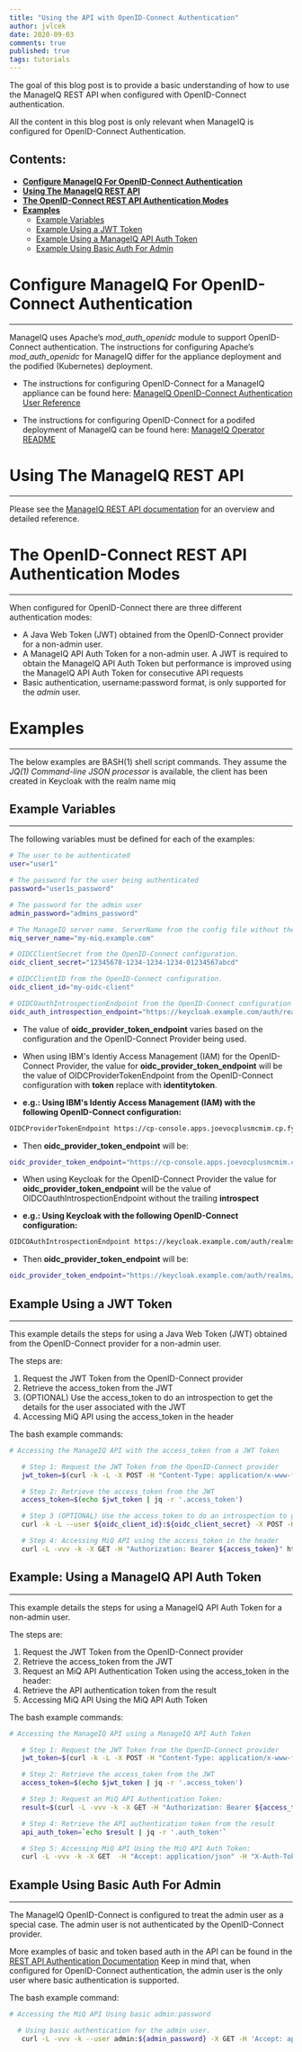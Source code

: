 ```yaml
---
title: "Using the API with OpenID-Connect Authentication"
author: jvlcek
date: 2020-09-03
comments: true
published: true
tags: tutorials
---
```


The goal of this blog post is to provide a basic understanding of how to use the ManageIQ REST API when configured with OpenID-Connect authentication.

All the content in this blog post is only relevant when ManageIQ is configured for OpenID-Connect Authentication.

**Contents:**
---------------------------------------------------------------------

- [**Configure ManageIQ For OpenID-Connect Authentication**](#configure-manageiq-for-openid-connect-authentication)
- [**Using The ManageIQ REST API**](#using-the-manageiq-rest-api)
- [**The OpenID-Connect REST API Authentication Modes**](#the-openid-connect-rest-api-authentication-modes)
- [**Examples**](#examples)
  - [Example Variables](#example-variables)
  - [Example Using a JWT Token](#example-using-a-jwt-token)
  - [Example Using a ManageIQ API Auth Token](#example-using-a-manageiq-api-auth-token)
  - [Example Using Basic Auth For Admin](#example-using-basic-auth-for-admin)

# Configure ManageIQ For OpenID-Connect Authentication
---------------------------------------------------------------------

ManageIQ uses Apache’s <em>mod_auth_openidc</em> module to support OpenID-Connect authentication.
The instructions for configuring Apache’s <em>mod_auth_openidc</em> for ManageIQ differ for the
appliance deployment and the podified (Kubernetes) deployment.

  + The instructions for configuring OpenID-Connect for a ManageIQ appliance can be found here:
    [ManageIQ OpenID-Connect Authentication User Reference](https://www.manageiq.org/docs/reference/latest/auth/openid_connect.html)

  + The instructions for configuring OpenID-Connect for a podifed deployment of ManageIQ can be found here:
    [ManageIQ Operator README](https://github.com/ManageIQ/manageiq-pods/blob/master/manageiq-operator/README.md#configuring-openid-connect-authentication)

# Using The ManageIQ REST API
---------------------------------------------------------------------

Please see the [ManageIQ REST API documentation](https://www.manageiq.org/docs/api) for an overview
and detailed reference.

# The OpenID-Connect REST API Authentication Modes
---------------------------------------------------------------------

When configured for OpenID-Connect there are three different authentication modes:

  + A Java Web Token (JWT) obtained from the OpenID-Connect provider for a non-admin user.
  + A ManageIQ API Auth Token for a non-admin user.
    A JWT is required to obtain the ManageIQ API Auth Token but performance is improved using the ManageIQ API Auth Token for consecutive API requests
  + Basic authentication, username:password format, is only supported for the *admin*  user.

# Examples
---------------------------------------------------------------------

The below examples are BASH(1) shell script commands. They assume the
*JQ(1)*  <em>Command-line JSON processor</em> is available, the client
has been created in Keycloak with the realm name miq 

## Example Variables
---------------------------------------------------------------------

The following variables must be defined for each of the examples:

```bash
# The user to be authenticated
user="user1"

# The password for the user being authenticated
password="user1s_password"

# The password for the admin user
admin_password="admins_password"

# The ManageIQ server name. ServerName from the config file without the https:// prefix
miq_server_name="my-miq.example.com"

# OIDCClientSecret from the OpenID-Connect configuration.
oidc_client_secret="12345678-1234-1234-1234-01234567abcd"

# OIDCClientID from the OpenID-Connect configuration.
oidc_client_id="my-oidc-client"

# OIDCOauthIntrospectionEndpoint from the OpenID-Connect configuration
oidc_auth_introspection_endpoint="https://keycloak.example.com/auth/realms/miq/protocol/openid-connect/token/introspect"
```

  * The value of **oidc_provider_token_endpoint** varies based on the configuration and the OpenID-Connect Provider being used. 

  * When using IBM's Identiy Access Management (IAM) for the OpenID-Connect Provider, the value for **oidc_provider_token_endpoint** will be the value of OIDCProviderTokenEndpoint from the OpenID-Connect configuration with **token** replace with **identitytoken**.

  * **e.g.: Using IBM's Identiy Access Management (IAM) with the following OpenID-Connect configuration:**

```bash
OIDCProviderTokenEndpoint https://cp-console.apps.joevocplusmcmim.cp.fyre.ibm.com/idprovider/v1/auth/token
```

  * Then **oidc_provider_token_endpoint** will be:

```bash
oidc_provider_token_endpoint="https://cp-console.apps.joevocplusmcmim.cp.fyre.ibm.com/idprovider/v1/auth/identitytoken"
```

  * When using Keycloak for the OpenID-Connect Provider the value for **oidc_provider_token_endpoint** will be the value of OIDCOauthIntrospectionEndpoint without the trailing **introspect**

  * **e.g.: Using Keycloak with the following OpenID-Connect configuration:**

```bash
OIDCOAuthIntrospectionEndpoint https://keycloak.example.com/auth/realms/miq/protocol/openid-connect/token/introspect 
```

  * Then **oidc_provider_token_endpoint** will be:

```bash
oidc_provider_token_endpoint="https://keycloak.example.com/auth/realms/miq/protocol/openid-connect/token/"
```

## Example Using a JWT Token
---------------------------------------------------------------------

This example details the steps for using a Java Web Token (JWT) obtained from the OpenID-Connect provider for a non-admin user.

The steps are:
1. Request the JWT Token from the OpenID-Connect provider
1. Retrieve the access_token from the JWT
1. (OPTIONAL) Use the access_token to do an introspection to get the details for the user associated with the JWT
1. Accessing MiQ API using the access_token in the header

The bash example commands:

```bash
# Accessing the ManageIQ API with the access_token from a JWT Token

   # Step 1: Request the JWT Token from the OpenID-Connect provider
   jwt_token=$(curl -k -L -X POST -H "Content-Type: application/x-www-form-urlencoded" -d "grant_type=password" -d "client_id=${oidc_client_id}" -d "client_secret=${oidc_client_secret}" -d "username=${user}" -d "password=${password}" -d "scope=openid" ${oidc_provider_token_endpoint} )

   # Step 2: Retrieve the access_token from the JWT
   access_token=$(echo $jwt_token | jq -r '.access_token')

   # Step 3 (OPTIONAL) Use the access_token to do an introspection to get the details for the user associated with the JWT
   curl -k -L --user ${oidc_client_id}:${oidc_client_secret} -X POST -H "Content-Type: application/x-www-form-urlencoded" -d "token=${access_token}" ${oidc_auth_introspection_endpoint} | jq

   # Step 4: Accessing MiQ API using the access_token in the header
   curl -L -vvv -k -X GET -H "Authorization: Bearer ${access_token}" https://${miq_server_name}/api/users | jq
```


## Example: Using a ManageIQ API Auth Token
---------------------------------------------------------------------

This example details the steps for using a ManageIQ API Auth Token for a non-admin user.

The steps are:
1. Request the JWT Token from the OpenID-Connect provider
1. Retrieve the access_token from the JWT
1. Request an MiQ API Authentication Token using the access_token in the header:
1. Retrieve the API authentication token from the result
1. Accessing MiQ API Using the MiQ API Auth Token

The bash example commands:

```bash
# Accessing the ManageIQ API using a ManageIQ API Auth Token

   # Step 1: Request the JWT Token from the OpenID-Connect provider
   jwt_token=$(curl -k -L -X POST -H "Content-Type: application/x-www-form-urlencoded" -d "grant_type=password" -d "client_id=${oidc_client_id}" -d "client_secret=${oidc_client_secret}" -d "username=${user}" -d "password=${password}" -d "scope=openid" ${oidc_provider_token_endpoint} )

   # Step 2: Retrieve the access_token from the JWT
   access_token=$(echo $jwt_token | jq -r '.access_token')

   # Step 3: Request an MiQ API Authentication Token:
   result=$(curl -L -vvv -k -X GET -H "Authorization: Bearer ${access_token}" https://${miq_server_name}/api/auth)

   # Step 4: Retrieve the API authentication token from the result
   api_auth_token=`echo $result | jq -r '.auth_token'`

   # Step 5: Accessing MiQ API Using the MiQ API Auth Token:
   curl -L -vvv -k -X GET  -H "Accept: application/json" -H "X-Auth-Token: ${api_auth_token}" https://${miq_server_name}/api/users | jq

```

## Example Using Basic Auth For Admin
---------------------------------------------------------------------

The ManageIQ OpenID-Connect is configured to treat the admin user as a special case.
The admin user is not authenticated by the OpenID-Connect provider. 

More examples of basic and token based auth in the API can be found in the [REST API Authentication Documentation]( https://www.manageiq.org/docs/reference/latest/api/overview/auth.html)
Keep in mind that, when configured for OpenID-Connect authentication, the admin user is the only user where basic authentication is supported.


The bash example command:

```bash
# Accessing the MiQ API Using basic admin:password

  # Using basic authentication for the admin user.
   curl -L -vvv -k --user admin:${admin_password} -X GET -H 'Accept: application/json' https://${miq_server_name}/api/users | jq
```


